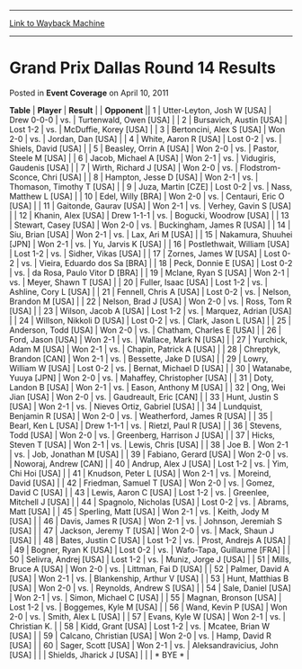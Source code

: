 
---
[Link to Wayback Machine](https://web.archive.org/web/20200809121404/https://magic.wizards.com/en/articles/archive/event-coverage/grand-prix-dallas-round-14-results-2011-04-10)

[_metadata_:description]:- "TablePlayerResult"
[_metadata_:generator]:- "Drupal 7 (http://drupal.org)"
[_metadata_:node]:- "451426"
[_metadata_:publish_date]:- "2011-04-10"
[_metadata_:source]:- "div-main-content"
[_metadata_:title]:- "Grand Prix Dallas Round 14 Results"
[_metadata_:wayback_capture_timestamp]:- "2020-08-09 12:14:04"
[_metadata_:wayback_raw_url]:- "https://web.archive.org/web/20200809121404id_/https://magic.wizards.com/en/articles/archive/event-coverage/grand-prix-dallas-round-14-results-2011-04-10"
[_metadata_:wayback_url]:- "https://magic.wizards.com/en/articles/archive/event-coverage/grand-prix-dallas-round-14-results-2011-04-10"
---


Grand Prix Dallas Round 14 Results
==================================



 Posted in **Event Coverage**
 on April 10, 2011 












 **Table** | **Player** | **Result** |  | **Opponent** ||  1 | Utter-Leyton, Josh W [USA] | Drew 0-0-0 | vs. | Turtenwald, Owen [USA] |
|  2 | Bursavich, Austin [USA] | Lost 1-2 | vs. | McDuffie, Korey [USA] |
|  3 | Bertoncini, Alex S [USA] | Won 2-0 | vs. | Jordan, Dan [USA] |
|  4 | White, Aaron R [USA] | Lost 0-2 | vs. | Shiels, David [USA] |
|  5 | Beasley, Orrin A [USA] | Won 2-0 | vs. | Pastor, Steele M [USA] |
|  6 | Jacob, Michael A [USA] | Won 2-1 | vs. | Vidugiris, Gaudenis [USA] |
|  7 | Wirth, Richard J [USA] | Won 2-0 | vs. | Flodstrom-Sconce, Chri [USA] |
|  8 | Hampton, Jesse D [USA] | Won 2-1 | vs. | Thomason, Timothy T [USA] |
|  9 | Juza, Martin [CZE] | Lost 0-2 | vs. | Nass, Matthew L [USA] |
|  10 | Edel, Willy [BRA] | Won 2-0 | vs. | Centauri, Eric O [USA] |
|  11 | Gaitonde, Gaurav [USA] | Won 2-1 | vs. | Verhey, Gavin S [USA] |
|  12 | Khanin, Alex [USA] | Drew 1-1-1 | vs. | Bogucki, Woodrow [USA] |
|  13 | Stewart, Casey [USA] | Won 2-0 | vs. | Buckingham, James R [USA] |
|  14 | Siu, Brian [USA] | Won 2-1 | vs. | Lax, Ari M [USA] |
|  15 | Nakamura, Shuuhei [JPN] | Won 2-1 | vs. | Yu, Jarvis K [USA] |
|  16 | Postlethwait, William [USA] | Lost 1-2 | vs. | Sidher, Vikas [USA] |
|  17 | Zornes, James W [USA] | Lost 0-2 | vs. | Vieira, Eduardo dos Sa [BRA] |
|  18 | Peck, Donnie E [USA] | Lost 0-2 | vs. | da Rosa, Paulo Vitor D [BRA] |
|  19 | Mclane, Ryan S [USA] | Won 2-1 | vs. | Meyer, Shawn T [USA] |
|  20 | Fuller, Isaac [USA] | Lost 1-2 | vs. | Ashline, Cory L [USA] |
|  21 | Fennell, Chris A [USA] | Lost 0-2 | vs. | Nelson, Brandon M [USA] |
|  22 | Nelson, Brad J [USA] | Won 2-0 | vs. | Ross, Tom R [USA] |
|  23 | Wilson, Jacob A [USA] | Lost 1-2 | vs. | Marquez, Adrian [USA] |
|  24 | Willson, Nikkoli D [USA] | Lost 0-2 | vs. | Clark, Jason L [USA] |
|  25 | Anderson, Todd [USA] | Won 2-0 | vs. | Chatham, Charles E [USA] |
|  26 | Ford, Jason [USA] | Won 2-1 | vs. | Wallace, Mark N [USA] |
|  27 | Yurchick, Adam M [USA] | Won 2-1 | vs. | Chapin, Patrick A [USA] |
|  28 | Chreptyk, Brandon [CAN] | Won 2-1 | vs. | Bessette, Jake D [USA] |
|  29 | Lowry, William W [USA] | Lost 0-2 | vs. | Bernat, Michael D [USA] |
|  30 | Watanabe, Yuuya [JPN] | Won 2-0 | vs. | Mahaffey, Christopher [USA] |
|  31 | Doty, Landon B [USA] | Won 2-1 | vs. | Eason, Anthony M [USA] |
|  32 | Ong, Wei Jian [USA] | Won 2-0 | vs. | Gaudreault, Eric [CAN] |
|  33 | Hunt, Justin S [USA] | Won 2-1 | vs. | Nieves Ortiz, Gabriel [USA] |
|  34 | Lundquist, Benjamin R [USA] | Won 2-0 | vs. | Weatherford, James R [USA] |
|  35 | Bearl, Ken L [USA] | Drew 1-1-1 | vs. | Rietzl, Paul R [USA] |
|  36 | Stevens, Todd [USA] | Won 2-0 | vs. | Greenberg, Harrison J [USA] |
|  37 | Hicks, Steven T [USA] | Won 2-1 | vs. | Lewis, Chris [USA] |
|  38 | Joe B. | Won 2-1 | vs. | Job, Jonathan M [USA] |
|  39 | Fabiano, Gerard [USA] | Won 2-0 | vs. | Noworaj, Andrew [CAN] |
|  40 | Andrup, Alex J [USA] | Lost 1-2 | vs. | Yim, Chi Hoi [USA] |
|  41 | Knudson, Peter L [USA] | Won 2-1 | vs. | Moreind, David [USA] |
|  42 | Friedman, Samuel T [USA] | Won 2-0 | vs. | Gomez, David C [USA] |
|  43 | Lewis, Aaron C [USA] | Lost 1-2 | vs. | Greenlee, Mitchell J [USA] |
|  44 | Spagnolo, Nicholas [USA] | Lost 0-2 | vs. | Abrams, Matt [USA] |
|  45 | Sperling, Matt [USA] | Won 2-1 | vs. | Keith, Jody M [USA] |
|  46 | Davis, James R [USA] | Won 2-1 | vs. | Johnson, Jeremiah S [USA] |
|  47 | Jackson, Jeremy T [USA] | Won 2-0 | vs. | Mack, Shaun J [USA] |
|  48 | Bates, Justin C [USA] | Lost 1-2 | vs. | Prost, Andrejs A [USA] |
|  49 | Bogner, Ryan K [USA] | Lost 0-2 | vs. | Wafo-Tapa, Guillaume [FRA] |
|  50 | Selivra, Andrej [USA] | Lost 1-2 | vs. | Muniz, Jorge J [USA] |
|  51 | Mills, Bruce A [USA] | Won 2-0 | vs. | Littman, Fai D [USA] |
|  52 | Palmer, David A [USA] | Won 2-1 | vs. | Blankenship, Arthur V [USA] |
|  53 | Hunt, Matthias B [USA] | Won 2-0 | vs. | Reynolds, Andrew S [USA] |
|  54 | Sale, Daniel [USA] | Won 2-1 | vs. | Simon, Michael C [USA] |
|  55 | Magnan, Bronson [USA] | Lost 1-2 | vs. | Boggemes, Kyle M [USA] |
|  56 | Wand, Kevin P [USA] | Won 2-0 | vs. | Smith, Alex L [USA] |
|  57 | Evans, Kyle W [USA] | Won 2-1 | vs. | Christian K. |
|  58 | Kidd, Grant [USA] | Lost 1-2 | vs. | Mcatee, Brian W [USA] |
|  59 | Calcano, Christian [USA] | Won 2-0 | vs. | Hamp, David R [USA] |
|  60 | Sager, Scott [USA] | Won 2-1 | vs. | Aleksandravicius, John [USA] |
|  | Shields, Jharick J [USA] |  |  | \* BYE \* |







